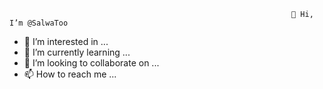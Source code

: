                                                                    👋 Hi, I’m @SalwaToo
- 👀 I’m interested in ...
- 🌱 I’m currently learning ...
- 💞️ I’m looking to collaborate on ...
- 📫 How to reach me ...

<!---
SalwaToo/SalwaToo is a ✨ special ✨ repository because its `README.md` (this file) appears on your GitHub profile.
You can click the Preview link to take a look at your changes.
--->
